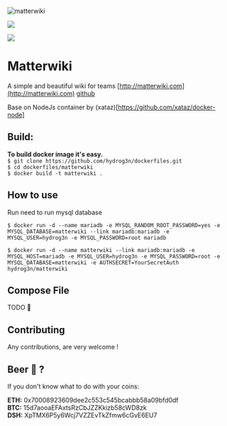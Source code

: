 ![matterwiki](https://github.com/Matterwiki/matterwiki.github.io/raw/master/assets/logo-header.png?raw=true)

[![](https://images.microbadger.com/badges/image/hydrog3n/matterwiki.svg)](https://microbadger.com/images/hydrog3n/matterwiki "Get your own image badge on microbadger.com")

[![](https://images.microbadger.com/badges/version/hydrog3n/matterwiki.svg)](https://microbadger.com/images/hydrog3n/matterwiki "Get your own version badge on microbadger.com")

# Matterwiki

A simple and beautiful wiki for teams [http://matterwiki.com](http://matterwiki.com) [github](https://github.com/Matterwiki/Matterwiki)

Base on NodeJs container by (xataz)[https://github.com/xataz/docker-node] 

## Build:

**To build docker image it's easy.**  
``$ git clone https://github.com/hydrog3n/dockerfiles.git``  
``$ cd dockerfiles/matterwiki``  
``$ docker build -t matterwiki .``

## How to use

Run need to run mysql database

``$ docker run -d --name mariadb -e MYSQL_RANDOM_ROOT_PASSWORD=yes -e MYSQL_DATABASE=matterwiki --link mariadb:mariadb -e MYSQL_USER=hydrog3n -e MYSQL_PASSWORD=root mariadb``

``$ docker run -d --name matterwiki --link mariadb:mariadb -e MYSQL_HOST=mariadb -e MYSQL_USER=hydrog3n -e MYSQL_PASSWORD=root -e MYSQL_DATABASE=matterwiki -e AUTHSECRET=YourSecretAuth hydrog3n/matterwiki``

## Compose File

TODO :pencil:

## Contributing
Any contributions, are very welcome !

## Beer :beer: ?

If you don't know what to do with your coins:

**ETH:** 0x70008923609dee2c553c545bcabbb58a09bfd0df  
**BTC:** 15d7aooaEFAxtsRzCbJZZKkizb58cWD8zk  
**DSH:** XpTMX6P5y6Wcj7VZZEvTkZfmw6cGvE6EU7